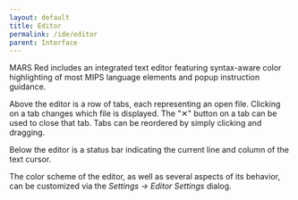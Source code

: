 ```yaml
---
layout: default
title: Editor
permalink: /ide/editor
parent: Interface
---
```


MARS Red includes an integrated text editor featuring syntax-aware color highlighting
of most MIPS language elements and popup instruction guidance.

Above the editor is a row of tabs, each representing an open file. Clicking on a tab
changes which file is displayed. The "✕" button on a tab can be used to close that tab.
Tabs can be reordered by simply clicking and dragging.

Below the editor is a status bar indicating the current line and column of the text cursor.

The color scheme of the editor, as well as several aspects of its behavior, can be
customized via the *Settings → Editor Settings* dialog.
